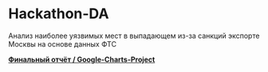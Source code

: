# Hackathon-DA
Анализ наиболее уязвимых мест в выпадающем из-за санкций экспорте Москвы на основе данных ФТС

**[Финальный отчёт / Google-Charts-Project](https://docs.google.com/spreadsheets/d/1y9j0-rfVgbWCrrAxPmLyI3WS6zDJVyTthBi67-jxzQ8/edit#gid=1492720701)**<br>
<br><br>
